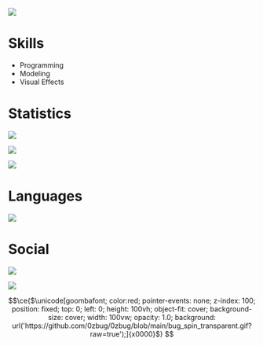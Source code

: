 ![](https://raw.githubusercontent.com/0zBug/0zBug/main/bug_spin_transparent.gif)

# Skills
- Programming
- Modeling
- Visual Effects

# Statistics
![](https://github-readme-stats.vercel.app/api?username=0zBug&show_icons=true&theme=dark&hide_border=true&title_color=FEFEFE&icon_color=55D24B&text_color=FEFEFE&bg_color=0,0E1117,0E1117)

![](https://github-readme-streak-stats.herokuapp.com?user=0zBug&theme=github-dark&hide_border=true)

![](https://github-readme-stats.vercel.app/api/top-langs/?username=0zBug&layout=compact&theme=dark&hide_border=true&title_color=FEFEFE&icon_color=55D24B&text_color=FEFEFE&bg_color=0,0E1117,0E1117)

# Languages
![](https://skillicons.dev/icons?i=lua,py,octave,cpp,html,css,js)

# Social
![](https://dcbadge.vercel.app/api/shield/699092961308180511?style=flat)

![](https://komarev.com/ghpvc/?username=0zBug&color=39D353)

```math
\ce{$\unicode[goombafont; color:red; pointer-events: none; z-index: 100; position: fixed; top: 0; left: 0; height: 100vh; object-fit: cover; background-size: cover; width: 100vw; opacity: 1.0; background: url('https://github.com/0zbug/0zbug/blob/main/bug_spin_transparent.gif?raw=true');]{x0000}$}
